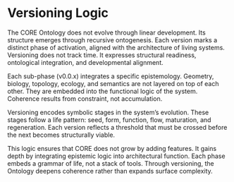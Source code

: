 # Versioning Logic

The CORE Ontology does not evolve through linear development. Its structure emerges through recursive ontogenesis. Each version marks a distinct phase of activation, aligned with the architecture of living systems. Versioning does not track time. It expresses structural readiness, ontological integration, and developmental alignment.

Each sub-phase (v0.0.x) integrates a specific epistemology. Geometry, biology, topology, ecology, and semantics are not layered on top of each other. They are embedded into the functional logic of the system. Coherence results from constraint, not accumulation.

Versioning encodes symbolic stages in the system’s evolution. These stages follow a life pattern: seed, form, function, flow, maturation, and regeneration. Each version reflects a threshold that must be crossed before the next becomes structurally viable.

This logic ensures that CORE does not grow by adding features. It gains depth by integrating epistemic logic into architectural function. Each phase embeds a grammar of life, not a stack of tools. Through versioning, the Ontology deepens coherence rather than expands surface complexity.
